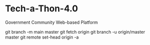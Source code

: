 # Tech-a-Thon-4.0
Government Community Web-based Platform











git branch -m main master
git fetch origin
git branch -u origin/master master
git remote set-head origin -a

